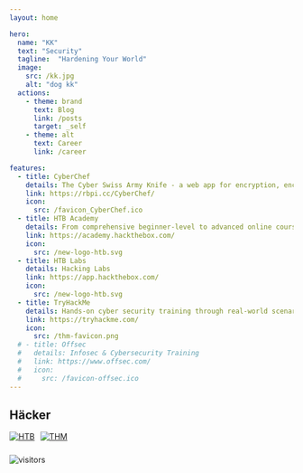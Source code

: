```yaml
---
layout: home

hero:
  name: "KK"
  text: "Security"
  tagline:  "Hardening Your World"
  image:
    src: /kk.jpg
    alt: "dog kk"
  actions:
    - theme: brand
      text: Blog
      link: /posts
      target: _self
    - theme: alt
      text: Career
      link: /career

features:
  - title: CyberChef
    details: The Cyber Swiss Army Knife - a web app for encryption, encoding, compression and data analysis 
    link: https://rbpi.cc/CyberChef/
    icon:
      src: /favicon_CyberChef.ico
  - title: HTB Academy
    details: From comprehensive beginner-level to advanced online courses covering offensive, defensive, or general security domains.
    link: https://academy.hackthebox.com/
    icon: 
      src: /new-logo-htb.svg
  - title: HTB Labs
    details: Hacking Labs
    link: https://app.hackthebox.com/
    icon: 
      src: /new-logo-htb.svg
  - title: TryHackMe
    details: Hands-on cyber security training through real-world scenarios
    link: https://tryhackme.com/
    icon:
      src: /thm-favicon.png
  # - title: Offsec
  #   details: Infosec & Cybersecurity Training
  #   link: https://www.offsec.com/
  #   icon:
  #     src: /favicon-offsec.ico
---
```


## Häcker

<div style="display: flex; flex-wrap: wrap;">
  <a href="https://app.hackthebox.com/profile/117845">
    <img src="https://www.hackthebox.eu/badge/image/117845" alt="HTB" style="margin-bottom: 10px; margin-right: 10px;">
  </a>
  <a href="https://tryhackme.com/p/RBPi">
    <img src="https://tryhackme-badges.s3.amazonaws.com/RBPi.png" alt="THM" style="margin-bottom: 10px;">
  </a>
</div>

![visitors](https://visitor-badge.laobi.icu/badge?page_id=https://rbpi.cc)

<style>
:root {
  --vp-home-hero-name-color: transparent;
  --vp-home-hero-name-background: -webkit-linear-gradient(120deg, #bd34fe 30%, #41d1ff);

  --vp-home-hero-image-background-image: linear-gradient(-45deg, #bd34fe 50%, #47caff 50%);
  --vp-home-hero-image-filter: blur(44px);
}

@media (min-width: 640px) {
  :root {
    --vp-home-hero-image-filter: blur(56px);
  }
}

@media (min-width: 960px) {
  :root {
    --vp-home-hero-image-filter: blur(68px);
  }
}
</style>